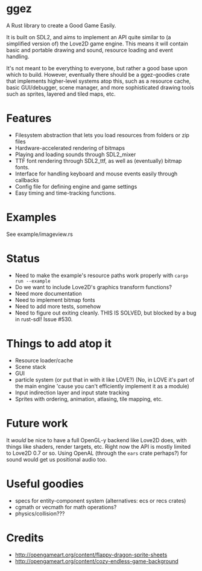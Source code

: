 # ggez

A Rust library to create a Good Game Easily.

It is built on SDL2, and aims to implement an API quite similar to (a simplified version of) the Love2D game
engine.  This means it will contain basic and portable drawing and sound, resource loading and event handling.

It's not meant to be everything to everyone, but rather a good base upon which to build.  However, eventually
there should be a ggez-goodies crate that implements higher-level systems atop this, such as a resource cache,
basic GUI/debugger, scene manager, and more sophisticated drawing tools such as sprites, layered and tiled maps,
etc.


# Features

* Filesystem abstraction that lets you load resources from folders or zip files
* Hardware-accelerated rendering of bitmaps
* Playing and loading sounds through SDL2_mixer
* TTF font rendering through SDL2_ttf, as well as (eventually) bitmap fonts.
* Interface for handling keyboard and mouse events easily through callbacks
* Config file for defining engine and game settings
* Easy timing and time-tracking functions.

# Examples

See example/imageview.rs

# Status

* Need to make the example's resource paths work properly with `cargo run --example`
* Do we want to include Love2D's graphics transform functions?
* Need more documentation
* Need to implement bitmap fonts
* Need to add more tests, somehow
* Need to figure out exiting cleanly.  THIS IS SOLVED, but blocked by a bug in rust-sdl!  Issue #530.

# Things to add atop it

* Resource loader/cache
* Scene stack
* GUI
* particle system (or put that in with it like LOVE?)  (No, in LOVE it's part of the main engine 'cause you
can't efficiently implement it as a module)
* Input indirection layer and input state tracking
* Sprites with ordering, animation, atlasing, tile mapping, etc.

# Future work

It *would* be nice to have a full OpenGL-y backend like Love2D does, with things like shaders, render targets,
etc.  Right now the API is mostly limited to Love2D 0.7 or so.  Using OpenAL (through the `ears` crate perhaps?)
for sound would get us positional audio too.  

# Useful goodies

* specs for entity-component system (alternatives: ecs or recs crates)
* cgmath or vecmath for math operations?
* physics/collision???

# Credits

* http://opengameart.org/content/flappy-dragon-sprite-sheets
* http://opengameart.org/content/cozy-endless-game-background
